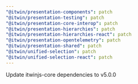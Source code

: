 ```yaml
---
"@itwin/presentation-components": patch
"@itwin/presentation-testing": patch
"@itwin/presentation-core-interop": patch
"@itwin/presentation-hierarchies": patch
"@itwin/presentation-hierarchies-react": patch
"@itwin/presentation-opentelemetry": patch
"@itwin/presentation-shared": patch
"@itwin/unified-selection": patch
"@itwin/unified-selection-react": patch
---
```


Update itwinjs-core dependencies to v5.0.0
